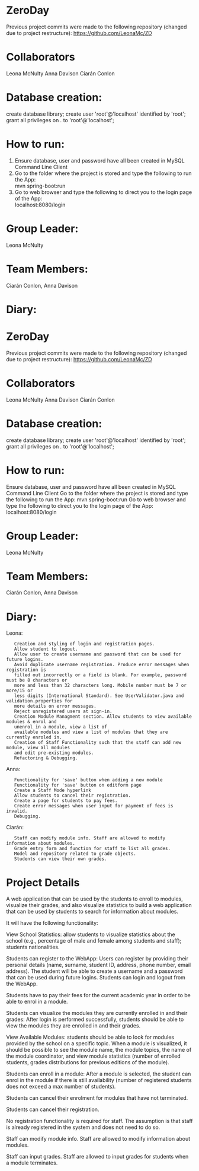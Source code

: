 
# ZeroDay

Previous project commits were made to the following repository (changed due to project restructure):
https://github.com/LeonaMc/ZD

# Collaborators
Leona McNulty
Anna Davison
Ciarán Conlon

# Database creation:
create database library;
create user 'root'@'localhost' identified by 'root';
grant all privileges on *.* to 'root'@'localhost';

# How to run:
1. Ensure database, user and password have all been created in MySQL Command Line Client<br />
2. Go to the folder where the project is stored and type the following to run the App:<br />
mvn spring-boot:run<br />
3. Go to web browser and type the following to direct you to the login page of the App:<br />
localhost:8080/login<br />

# Group Leader:
Leona McNulty
# Team Members:
Ciarán Conlon, Anna Davison

# Diary:

# ZeroDay

Previous project commits were made to the following repository (changed due to project restructure):
https://github.com/LeonaMc/ZD

# Collaborators
Leona McNulty 
Anna Davison 
Ciarán Conlon

# Database creation:
create database library;
create user 'root'@'localhost' identified by 'root';
grant all privileges on *.* to 'root'@'localhost';

# How to run:
Ensure database, user and password have all been created in MySQL Command Line Client
Go to the folder where the project is stored and type the following to run the App:
mvn spring-boot:run
Go to web browser and type the following to direct you to the login page of the App:
localhost:8080/login


# Group Leader:
Leona McNulty
# Team Members:
Ciarán Conlon, Anna Davison

# Diary:
Leona: 

       Creation and styling of login and registration pages. 
       Allow student to logout.
       Allow user to create username and password that can be used for future logins.
       Avoid duplicate username registration. Produce error messages when registration is 
       filled out incorrectly or a field is blank. For example, password must be 8 characters or
       more and less than 32 characters long. Mobile number must be 7 or more/15 or 
       less digits (International Standard). See UserValidator.java and validation.properties for
       more details on error messages.
       Reject unregistered users at sign-in. 
       Creation Module Managment section. Allow students to view available modules & enrol and 
       unenrol in a module, view a list of
       available modules and view a list of modules that they are currently enroled in. 
       Creation of Staff Functionality such that the staff can add new module, view all modules
       and edit pre-existing modules.
       Refactoring & Debugging.

Anna:  
       
       Functionality for 'save' button when adding a new module
       Functionality for 'save' button on editform page
       Create a Staff Mode hyperlink
       Allow students to cancel their registration.
       Create a page for students to pay fees. 
       Create error messages when user input for payment of fees is invalid.
       Debugging.


Ciarán:

       Staff can modify module info. Staff are allowed to modify information about modules.
       Grade entry form and function for staff to list all grades.
       Model and repository related to grade objects.
       Students can view their own grades.



# Project Details

A web application that can be used by the students to enroll to modules, visualize their grades, and also visualize statistics
to build a web application that can be used by students to search for information about modules.

It will have the following functionality:

View School Statistics: allow students to visualize statistics about the school (e.g., percentage of male and female among students and
staff); students nationalities.

Students can register to the WebApp: Users can register by providing their personal details (name, surname,  student ID, address,
phone number, email address). The student will be able to create a username and a password that can be used during future logins.
Students can login and logout from the WebApp.

Students have to pay their fees for the current academic year in order to be able to enrol in a module.

Students can visualize the modules they are currently enrolled in and their grades: After login is performed successfully, students
should be able to view the modules they are enrolled in and their grades.

View Available Modules: students should be able to look for modules provided by the school on a specific topic. When a module is
visualized, it should be possible to see the module name, the module topics, the name of the module coordinator, and view module
statistics (number of enrolled students, grades distributions for previous editions of the module).

Students can enroll in a module: After a module is selected, the student can enrol in the module if there is still availability
(number of registered students does not exceed a max number of students).

Students can cancel their enrolment for modules that have not terminated.

Students can cancel their registration.

No registration functionality is required for staff. The assumption is that staff is already registered in the system and does not need
to do so.

Staff can modify module info. Staff are allowed to modify information about modules.

Staff can input grades. Staff are allowed to input grades for students when a module terminates.
